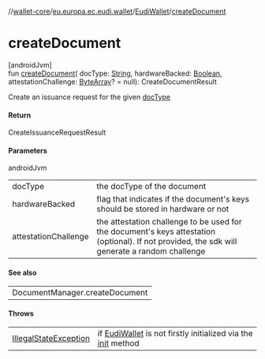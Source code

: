 //[wallet-core](../../../index.md)/[eu.europa.ec.eudi.wallet](../index.md)/[EudiWallet](index.md)/[createDocument](create-document.md)

# createDocument

[androidJvm]\
fun [createDocument](create-document.md)(
docType: [String](https://kotlinlang.org/api/latest/jvm/stdlib/kotlin/-string/index.html),
hardwareBacked: [Boolean](https://kotlinlang.org/api/latest/jvm/stdlib/kotlin/-boolean/index.html),
attestationChallenge: [ByteArray](https://kotlinlang.org/api/latest/jvm/stdlib/kotlin/-byte-array/index.html)? = null):
CreateDocumentResult

Create an issuance request for the given [docType](create-document.md)

#### Return

CreateIssuanceRequestResult

#### Parameters

androidJvm

|                      |                                                                                                                                                |
|----------------------|------------------------------------------------------------------------------------------------------------------------------------------------|
| docType              | the docType of the document                                                                                                                    |
| hardwareBacked       | flag that indicates if the document's keys should be stored in hardware or not                                                                 |
| attestationChallenge | the attestation challenge to be used for the document's keys attestation (optional). If not provided, the sdk will generate a random challenge |

#### See also

|                                |
|--------------------------------|
| DocumentManager.createDocument |

#### Throws

|                                                                                                                  |                                                                                     |
|------------------------------------------------------------------------------------------------------------------|-------------------------------------------------------------------------------------|
| [IllegalStateException](https://kotlinlang.org/api/latest/jvm/stdlib/kotlin/-illegal-state-exception/index.html) | if [EudiWallet](index.md) is not firstly initialized via the [init](init.md) method |
